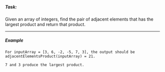 ##### **Task:**
Given an array of integers, find the pair of adjacent elements that has the largest product and return that product.

---
##### Example


```
For inputArray = [3, 6, -2, -5, 7, 3], the output should be
adjacentElementsProduct(inputArray) = 21.

7 and 3 produce the largest product.
```
